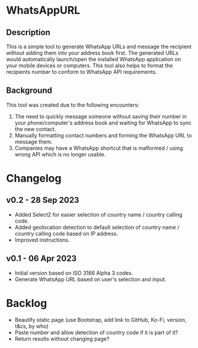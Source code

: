 # WhatsAppURL
## Description
This is a simple tool to generate WhatsApp URLs and message the recipient without adding them into your address book first.
The generated URLs would automatically launch/open the installed WhatsApp application on your mobile devices or computers.
This tool also helps to format the recipients number to conform to WhatsApp API requirements.

## Background
This tool was created due to the following encounters:
1. The need to quickly message someone without saving their number in your phone/computer's address book and waiting for WhatsApp to sync the new contact.
2. Manually formatting contact numbers and forming the WhatsApp URL to message them.
3. Companies may have a WhatsApp shortcut that is malformed / using wrong API which is no longer usable.

# Changelog
## v0.2 - 28 Sep 2023
- Added Select2 for easier selection of country name / country calling code.
- Added geolocation detection to default selection of country name / country calling code based on IP address.
- Improved instructions.

## v0.1 - 06 Apr 2023
- Initial version based on ISO 3166 Alpha 3 codes.
- Generate WhatsApp URL based on user's selection and input.

# Backlog
- Beautify static page (use Bootstrap, add link to GitHub, Ko-Fi, version, t&cs, by who)
- Paste number and allow detection of country code if it is part of it?
- Return results without changing page?